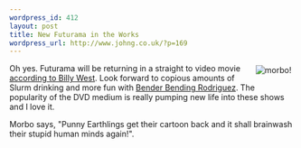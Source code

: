 ```yaml
--- 
wordpress_id: 412
layout: post
title: New Futurama in the Works
wordpress_url: http://www.johng.co.uk/?p=169
---
```

<img src="http://www.johng.co.uk/wp-content/images/morbo.png" align="right" vspace=3 hspace=5 alt="morbo!" />Oh yes. Futurama will be returning in a straight to video movie <a href="http://dvd.ign.com/articles/634/634262p1.html">according to Billy West</a>. Look forward to copious amounts of Slurm drinking and more fun with <a href="http://en.wikipedia.org/wiki/Bender_Bending_Rodriguez">Bender Bending Rodriguez</a>. The popularity of the DVD medium is really pumping new life into these shows and I love it.

Morbo says, "Punny Earthlings get their cartoon back and it shall brainwash their stupid human minds again!".
